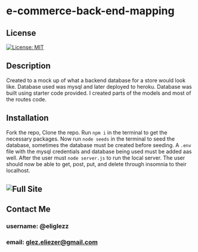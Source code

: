 # e-commerce-back-end-mapping
## License
[![License: MIT](https://img.shields.io/badge/License-MIT-yellow.svg)](https://opensource.org/licenses/MIT)<br>

## Description
Created to a mock up of what a backend database for a store would look like. Database used was mysql and later deployed to heroku. Database was built using starter code provided. I created parts of the models and most of the routes code.<br>
## Installation
Fork the repo, Clone the repo. Run `npm i` in the terminal to get the necessary packages. Now run `node seeds` in the terminal to seed the database, sometimes the database must be created before seeding. A `.env` file with the mysql credentials and database being used must be added aas well. After the user must `node server.js` to run the local server. The user should now be able to get, post, put, and delete through insomnia to their localhost.<br>
## ![Full Site]()
## Contact Me <br>
### username: @eliglezz<br>
### email: glez.eliezer@gmail.com<br>